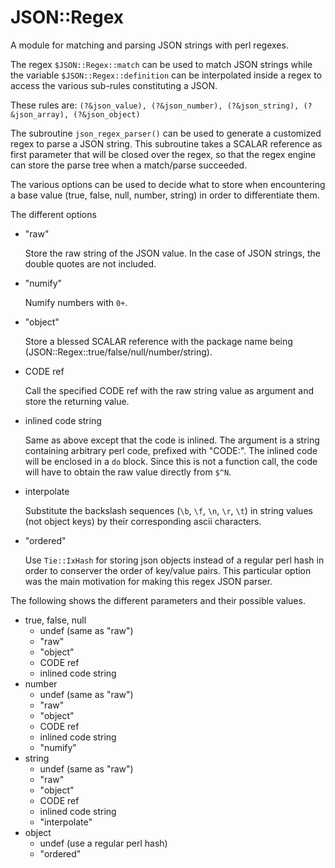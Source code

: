 # JSON::Regex

A module for matching and parsing JSON strings with perl regexes.

The regex `$JSON::Regex::match` can be used to match JSON strings while the variable `$JSON::Regex::definition` can be interpolated inside a regex to access the various sub-rules constituting a JSON.

These rules are:
`(?&json_value), (?&json_number), (?&json_string), (?&json_array), (?&json_object)`


The subroutine `json_regex_parser()` can be used to generate a customized regex to parse a JSON string.
This subroutine takes a SCALAR reference as first parameter that will be closed over the regex, so that the regex engine can store the parse tree when a match/parse succeeded.

The various options can be used to decide what to store when encountering a base value (true, false, null, number, string) in order to differentiate them.

The different options
- "raw"

    Store the raw string of the JSON value. In the case of JSON strings, the double quotes are not included.

- "numify"

    Numify numbers with `0+`.

- "object"

    Store a blessed SCALAR reference with the package name being (JSON::Regex::true/false/null/number/string).

- CODE ref

    Call the specified CODE ref with the raw string value as argument and store the returning value.

- inlined code string

    Same as above except that the code is inlined. The argument is a string containing arbitrary perl code, prefixed with "CODE:". The inlined code will be enclosed in a `do` block. Since this is not a function call, the code will have to obtain the raw value directly from `$^N`.
 
- interpolate

    Substitute the backslash sequences (`\b`, `\f`, `\n`, `\r`, `\t`) in string values (not object keys) by their corresponding ascii characters.

- "ordered"

    Use `Tie::IxHash` for storing json objects instead of a regular perl hash in order to conserver the order of key/value pairs. This particular option was the main motivation for making this regex JSON parser.


The following shows the different parameters and their possible values.

- true, false, null
    - undef (same as "raw")
    - "raw"
    - "object"
    - CODE ref
    - inlined code string
- number
    - undef (same as "raw")
    - "raw"
    - "object"
    - CODE ref
    - inlined code string
    - "numify"
- string
    - undef (same as "raw")
    - "raw"
    - "object"
    - CODE ref
    - inlined code string
    - "interpolate"
- object
    - undef (use a regular perl hash)
    - "ordered"



